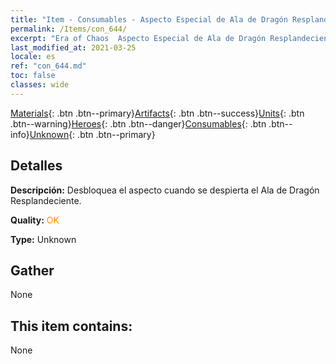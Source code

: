 ```yaml
---
title: "Item - Consumables - Aspecto Especial de Ala de Dragón Resplandeciente"
permalink: /Items/con_644/
excerpt: "Era of Chaos  Aspecto Especial de Ala de Dragón Resplandeciente"
last_modified_at: 2021-03-25
locale: es
ref: "con_644.md"
toc: false
classes: wide
---
```

 [Materials](/es/Items/){: .btn .btn--primary}[Artifacts](/es/Items/Artifacts/){: .btn .btn--success}[Units](/es/Items/Units/){: .btn .btn--warning}[Heroes](/es/Items/Heroes/){: .btn .btn--danger}[Consumables](/es/Items/Consumables/){: .btn .btn--info}[Unknown](/es/Items/Unknown/){: .btn .btn--primary}

## Detalles
 **Descripción:** Desbloquea el aspecto cuando se despierta el Ala de Dragón Resplandeciente.

 **Quality:** <span style="color: #FF8C00">OK</span>

 **Type:** Unknown

## Gather

  None

## This item contains:

  None

